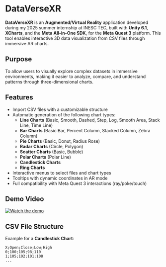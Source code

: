 # DataVerseXR

**DataVerseXR** is an **Augmented/Virtual Reality** application developed during my 2025 summer internship at INESC TEC, built with **Unity 6.1**, **XCharts**, and the **Meta All-in-One SDK**, for the **Meta Quest 3** platform. This tool enables interactive 3D data visualization from CSV files through immersive AR charts.  

## Purpose

To allow users to visually explore complex datasets in immersive environments, making it easier to analyze, compare, and understand patterns through three-dimensional charts.  

## Features

- Import CSV files with a customizable structure  
- Automatic generation of the following chart types:  
  - **Line Charts** (Basic, Smooth, Dashed, Step, Log, Smooth Area, Stack Line, Time Line)  
  - **Bar Charts** (Basic Bar, Percent Column, Stacked Column, Zebra Column)  
  - **Pie Charts** (Basic, Donut, Radius Rose)  
  - **Radar Charts** (Circle, Polygon)  
  - **Scatter Charts** (Basic, Bubble)  
  - **Polar Charts** (Polar Line)  
  - **Candlestick Charts**  
  - **Ring Charts**  
- Interactive menus to select files and chart types  
- Tooltips with dynamic coordinates in AR mode  
- Full compatibility with Meta Quest 3 interactions (ray/poke/touch)  

## Demo Video
[![Watch the demo](docs/screenshots/menu.png)]([https://drive.google.com/file/d/1pRJVKFX-BMJ3TJjhTwCZxWppejEEoyHm/view](https://drive.google.com/file/d/1pRJVKFX-BMJ3TjJhTwCZxWppejEEoyHm/view?usp=sharing))


## CSV File Structure  

Example for a **Candlestick Chart**:  

```csv
X;Open;Close;Low;High
0;100;105;98;110
1;105;102;101;108
...

